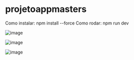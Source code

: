 # projetoappmasters
Como instalar:
npm install --force
Como rodar: npm run dev


![image](https://github.com/MonteiroGabriel15/projetoappmasters/assets/103008270/f1e981d6-8f57-4c04-a3ea-a461c9aa4b69)

![image](https://github.com/MonteiroGabriel15/projetoappmasters/assets/103008270/7886bb0b-1b08-4ff8-8114-fc0496958c9b)

![image](https://github.com/MonteiroGabriel15/projetoappmasters/assets/103008270/a276eeb5-7f99-4425-be72-b288a434883c)

